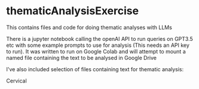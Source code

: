 # thematicAnalysisExercise
This contains files and code for doing thematic analyses with LLMs

There is a jupyter notebook  calling the openAI API to run queries on GPT3.5 etc with some example prompts to use for analysis (This needs an API key to run). It was written to run on Google Colab and will attempt to mount a named file containing the text to be analysed in Google Drive

I've also included selection of files containing text for thematic analysis:

Cervical 
